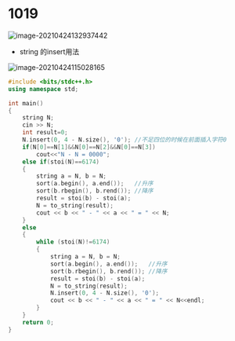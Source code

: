 # 1019

![image-20210424132937442](https://i.loli.net/2021/04/24/GalsS9RH4fY5Zrc.png)





* string  的insert用法

![image-20210424115028165](https://i.loli.net/2021/04/24/AzwU2pXv41TWRKl.png)







~~~C++
#include <bits/stdc++.h>
using namespace std;

int main()
{
    string N;
    cin >> N;
    int result=0;
    N.insert(0, 4 - N.size(), '0'); //不足四位的时候在前面插入字符0
    if(N[0]==N[1]&&N[0]==N[2]&&N[0]==N[3])
        cout<<"N - N = 0000";
    else if(stoi(N)==6174)
    {
        string a = N, b = N;
        sort(a.begin(), a.end());   //升序
        sort(b.rbegin(), b.rend()); //降序
        result = stoi(b) - stoi(a);
        N = to_string(result);
        cout << b << " - " << a << " = " << N;
    }
    else
    {
        while (stoi(N)!=6174)
        {
            string a = N, b = N;
            sort(a.begin(), a.end());   //升序
            sort(b.rbegin(), b.rend()); //降序
            result = stoi(b) - stoi(a);
            N = to_string(result);
            N.insert(0, 4 - N.size(), '0');
            cout << b << " - " << a << " = " << N<<endl;
        }
    }
    return 0;
}
~~~


